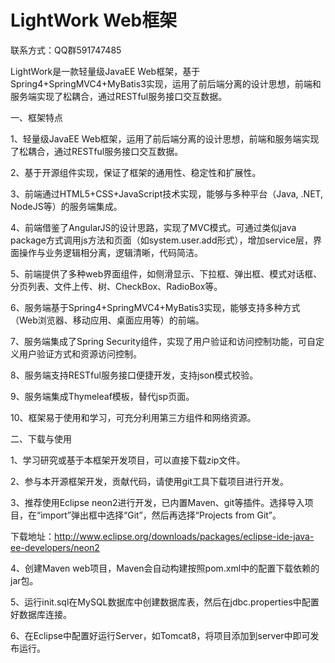 # LightWork Web框架
联系方式：QQ群591747485

LightWork是一款轻量级JavaEE Web框架，基于Spring4+SpringMVC4+MyBatis3实现，运用了前后端分离的设计思想，前端和服务端实现了松耦合，通过RESTful服务接口交互数据。

一、框架特点

1、轻量级JavaEE Web框架，运用了前后端分离的设计思想，前端和服务端实现了松耦合，通过RESTful服务接口交互数据。

2、基于开源组件实现，保证了框架的通用性、稳定性和扩展性。

3、前端通过HTML5+CSS+JavaScript技术实现，能够与多种平台（Java, .NET, NodeJS等）的服务端集成。

4、前端借鉴了AngularJS的设计思路，实现了MVC模式。可通过类似java package方式调用js方法和页面（如system.user.add形式），增加service层，界面操作与业务逻辑相分离，逻辑清晰，代码简洁。

5、前端提供了多种web界面组件，如侧滑显示、下拉框、弹出框、模式对话框、分页列表、文件上传、树、CheckBox、RadioBox等。

6、服务端基于Spring4+SpringMVC4+MyBatis3实现，能够支持多种方式（Web浏览器、移动应用、桌面应用等）的前端。

7、服务端集成了Spring Security组件，实现了用户验证和访问控制功能，可自定义用户验证方式和资源访问控制。

8、服务端支持RESTful服务接口便捷开发，支持json模式校验。

9、服务端集成Thymeleaf模板，替代jsp页面。

10、框架易于使用和学习，可充分利用第三方组件和网络资源。

二、下载与使用

1、学习研究或基于本框架开发项目，可以直接下载zip文件。

2、参与本开源框架开发，贡献代码，请使用git工具下载项目进行开发。

3、推荐使用Eclipse neon2进行开发，已内置Maven、git等插件。选择导入项目，在“import”弹出框中选择“Git”，然后再选择“Projects from Git”。

下载地址：http://www.eclipse.org/downloads/packages/eclipse-ide-java-ee-developers/neon2

4、创建Maven web项目，Maven会自动构建按照pom.xml中的配置下载依赖的jar包。

5、运行init.sql在MySQL数据库中创建数据库表，然后在jdbc.properties中配置好数据库连接。

6、在Eclipse中配置好运行Server，如Tomcat8，将项目添加到server中即可发布运行。
